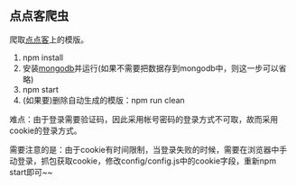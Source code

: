 ## 点点客爬虫
爬取[点点客](http://www.dodoca.com/)上的模版。

1. npm install
2. 安装[mongodb](https://www.mongodb.com/download-center)并运行(如果不需要把数据存到mongodb中，则这一步可以省略)
3. npm start
4. (如果要)删除自动生成的模版：npm run clean

难点：由于登录需要验证码，因此采用帐号密码的登录方式不可取，故而采用cookie的登录方式。

需要注意的是：由于cookie有时间限制，当登录失败的时候，需要在浏览器中手动登录，抓包获取cookie，修改config/config.js中的cookie字段，重新npm start即可~~